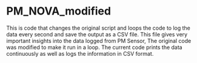 # PM_NOVA_modified
This is code that changes the original script and loops the code to log the data every second and save the output as a CSV file. 
This file gives very important insights into the data logged from PM Sensor, The original code was modified to make it run in a loop. 
The current code prints the data continuously as well as logs the information in CSV format.
